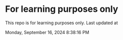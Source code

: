 # For learning purposes only
This repo is for learning purposes only.
Last updated at

Monday, September 16, 2024 8:38:16 PM

